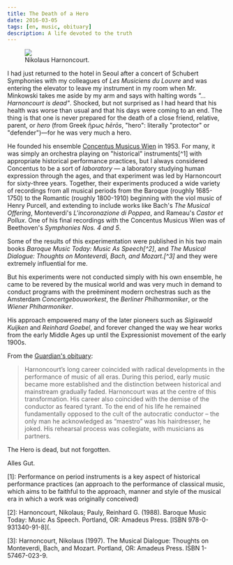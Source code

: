 ```yaml
---
title: The Death of a Hero
date: 2016-03-05
tags: [en, music, obituary]
description: A life devoted to the truth
---
```


<figure>

<img src=“/assets/img/Harnoncourt-Hero.png”>

<figcaption>Nikolaus Harnoncourt.</figcaption>

</figure>

I had just returned to the hotel in Seoul after a concert of Schubert Symphonies with my colleagues of *Les Musiciens du Louvre* and was entering the elevator to leave my instrument in my room when Mr. Minkowski takes me aside by my arm and says with halting words *"…Harnoncourt is dead"*. Shocked, but not surprised as I had heard that his health was worse than usual and that his days were coming to an end. The thing is that one is never prepared for the death of a close friend, relative, parent, or *hero* (from Greek ἥρως *hērōs*, "hero": literally "protector" or "defender")—for he was very much a hero.

He founded his ensemble [Concentus Musicus Wien](http://www.concentusmusicus.com/) in 1953. For many, it was simply an orchestra playing on "historical" instruments[^1] with appropriate historical performance practices, but I always considered Concentus to be a sort of *laboratory* — a laboratory studying human expression through the ages, and that experiment was led by Harnoncourt for sixty-three years. Together, their experiments produced a wide variety of recordings from all musical periods from the Baroque (roughly 1685-1750) to the Romantic (roughly 1800-1910) beginning with the viol music of Henry Purcell, and extending to include works like Bach's *The Musical Offering*, Monteverdi's *L'incoronazione di Poppea*, and Rameau's *Castor et Pollux*. One of his final recordings with the Concentus Musicus Wien was of Beethoven's *Symphonies Nos. 4 and 5*.

Some of the results of this experimentation were published in his two main books *Baroque Music Today: Music As Speech[^2]*, and *The Musical Dialogue: Thoughts on Monteverdi, Bach, and Mozart.[^3]* and they were extremely influential for me.

But his experiments were not conducted simply with his own ensemble, he came to be revered by the musical world and was very much in demand to conduct programs with the preëminent modern orchestras such as the Amsterdam *Concertgebouworkest*, the *Berliner Philharmoniker*, or the *Wiener Phlharmoniker*.

His approach empowered many of the later pioneers such as *Sigiswald Kuijken* and *Reinhard Goebel*, and forever changed the way we hear works from the early Middle Ages up until the Expressionist movement of the early 1900s.

From the [Guardian's obituary](https://www.theguardian.com/music/2016/mar/06/nikolaus-harnoncourt-obituary):

> Harnoncourt’s long career coincided with radical developments in the performance of music of all eras. During this period, early music became more established and the distinction between historical and mainstream gradually faded. Harnoncourt was at the centre of this transformation. His career also coincided with the demise of the conductor as feared tyrant. To the end of his life he remained fundamentally opposed to the cult of the autocratic conductor – the only man he acknowledged as “maestro” was his hairdresser, he joked. His rehearsal process was collegiate, with musicians as partners.

The Hero is dead, but not forgotten.

Alles Gut.



[1]: Performance on period instruments is a key aspect of historical performance practices (an approach to the performance of classical music, which aims to be faithful to the approach, manner and style of the musical era in which a work was originally conceived)

[2]: Harnoncourt, Nikolaus; Pauly, Reinhard G. (1988). Baroque Music Today: Music As Speech. Portland, OR: Amadeus Press. [ISBN 978-0-931340-91-8](.

[3]: Harnoncourt, Nikolaus (1997). The Musical Dialogue: Thoughts on Monteverdi, Bach, and Mozart. Portland, OR: Amadeus Press. ISBN 1-57467-023-9.
